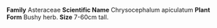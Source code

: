  **Family** Asteraceae **Scientific Name** Chrysocephalum apiculatum **Plant Form** Bushy herb. **Size** 7-60cm tall.